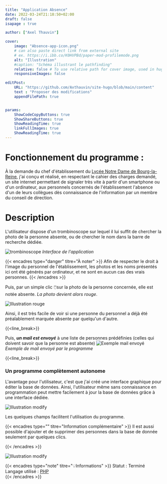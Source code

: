 ```yaml
---
title: "Application Absence"
date: 2022-03-24T21:18:50+02:00
draft: false
isapage : true

author: ["Axel Thauvin"]

cover:
    image: "Absence-app-icon.png"
    # can also paste direct link from external site
    # ex. https://i.ibb.co/K0HVPBd/paper-mod-profilemode.png
    alt: "Illustration"
    #caption: "Schéma illustrant le pathfinding"
    relative: false # To use relative path for cover image, used in hugo Page-bundles
    responsiveImages: false

editPost:
    URL: "https://github.com/Axthauvin/site-hugo/blob/main/content"
    text : "Proposer des modifications"
    appendFilePath: true


params:
    ShowCodeCopyButtons: true
    ShowShareButtons: true
    ShowReadingTime: true
    linkFullImages: true
    ShowReadingTime: true
---
```



# Fonctionnement du programme :

À la demande du chef  d'établissement du [Lycée Notre Dame de Bourg-la-Reine](http://www.indblr.asso.fr/), j'ai conçu et réalisé, en respectant  le cahier des charges demandé, un site internet permettant de signaler très vite à partir d'un smartphone ou d'un ordinateur, aux personnels concernés de l'établissement l'absence d'un de leurs collègues dès connaissance de l'information par un membre du conseil de direction.


# Description 
L'utilisateur dispose d'un trombinoscope sur lequel il lui suffit de chercher la photo de la personne absente, ou de chercher le nom dans la barre de recherche dédiée.

![trombinoscope](/trombinoscope.png)
*Interface de l'application*

{{< encadres type="danger" titre="À noter" >}}
 Afin de respecter le droit à l'image du personnel de l'établissement, les photos et les noms présentés ici ont été générés par ordinateur, et ne sont en aucun cas des vrais personnes.
{{< /encadres >}}




Puis, par un simple clic 🖱️sur la photo de la personne concernée, elle est notée absente. *La photo devient alors rouge*. 

![Illustration rouge](/Capture-2.png)

Ainsi, il est très facile de voir si une personne du personnel a déjà été préalablement marquée absente par quelqu'un d'autre. 

{{<line_break>}}

Puis, ***un mail est envoyé*** à une liste de personnes prédéfinies (celles qui doivent savoir que la personne est absente)
![Exemple mail envoyé](/Absence-Email.png)
*Exemple de mail envoyé par le programme*

{{<line_break>}}

### Un programme complètement autonome

L'avantage pour l'utilisateur, c'est que j'ai créé une interface graphique pour éditer la base de données. Ainsi, l'utilisateur même sans connaissance en programmation peut mettre facilement à jour la base de données grâce à une interface dédiée.


![Illustration modify](/modify-absence.png)

Les quelques champs facilitent l'utilisation du programme.

{{< encadres type="" titre="Information complémentaire" >}}
  Il est aussi possible d'ajouter et de supprimer des personnes dans la base de donnée seulement par quelques clics.
  
{{< /encadres >}}

![Illustration modify](/Ajout-absence.png)

{{< encadres type="note" titre="💡Informations" >}}
  Statut : Terminé <br>
  Langage utilisé : <a href="https://www.php.net/">PHP </a> <br>
{{< /encadres >}}



